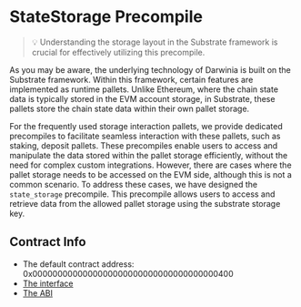 # StateStorage Precompile

> 💡 Understanding the storage layout in the Substrate framework is crucial for effectively utilizing this precompile.

As you may be aware, the underlying technology of Darwinia is built on the Substrate framework. Within this framework, certain features are implemented as runtime pallets. Unlike Ethereum, where the chain state data is typically stored in the EVM account storage, in Substrate, these pallets store the chain state data within their own pallet storage.

For the frequently used storage interaction pallets, we provide dedicated precompiles to facilitate seamless interaction with these pallets, such as staking, deposit pallets. These precompiles enable users to access and manipulate the data stored within the pallet storage efficiently, without the need for complex custom integrations. However, there are cases where the pallet storage needs to be accessed on the EVM side, although this is not a common scenario. To address these cases, we have designed the `state_storage` precompile. This precompile allows users to access and retrieve data from the allowed pallet storage using the substrate storage key.

## Contract Info

- The default contract address:  0x0000000000000000000000000000000000000400
- [The interface](https://github.com/darwinia-network/darwinia/blob/main/precompile/metadata/sol/state-storage.sol)
- [The ABI](https://github.com/darwinia-network/darwinia/blob/main/precompile/metadata/abi/state-storage.json)